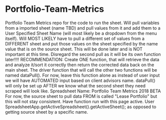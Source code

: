 # Portfolio-Team-Metrics
Portfolio Team Metrics repo for the code to run the sheet. Will pull variables from a imported sheet (name TBD) and pull values from it and add them to a User Specified Sheet Name (will most likely be a dropdown from the menu itself). Will MOST LIKELY have to pull a different set of values from a DIFFERENT sheet and put those values on the sheet specified by the name value that is on the source sheet. This will be done later and is NOT important at this time. Disregard the second pull as it will be its own function later!!!! RECOMMENDATION: Create ONE function, that will retrieve the data and analyze it/sort it correctly then return the corrected data back on the main sheet. 
The driver function that will call the other two functions will be named dataPull(). For now, leave this function alone as instead of user input we will have AUTOMATED input based on client advisors name. dataPull() will only be set up AFTER we know what the second sheet they need scraped will look like.
Spreadsheet Name: Portfolio Team Metrics 2018 BETA
For now, the source sheet to pull data FROM is called "Lease Portfolio" but this will not stay consistent. Have function run with this page active. User SpreadsheetApp.getActiveSpreadsheet().getActiveSheet(); as opposed to getting source sheet by a specific name.
